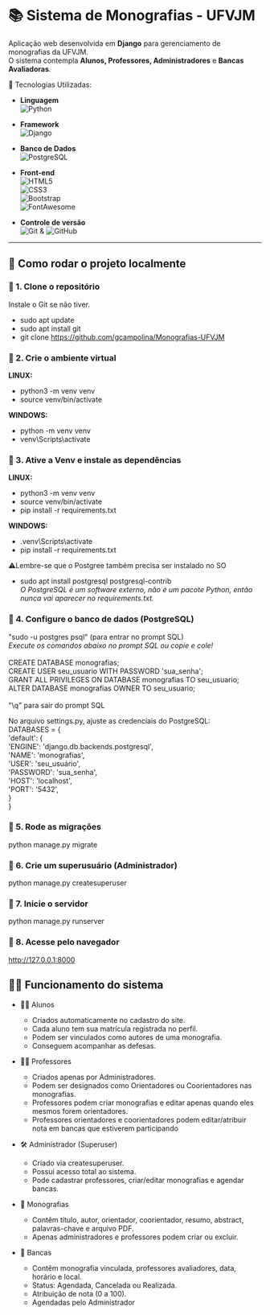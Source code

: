 # 📚 Sistema de Monografias - UFVJM

Aplicação web desenvolvida em **Django** para gerenciamento de monografias da UFVJM.  
O sistema contempla **Alunos, Professores, Administradores** e **Bancas Avaliadoras**.

🚀 Tecnologias Utilizadas:
- **Linguagem**<br>
![Python](https://img.shields.io/badge/Python-3.x-blue?logo=python)

- **Framework**<br>
![Django](https://img.shields.io/badge/Django-5.x-green?logo=django)

- **Banco de Dados**<br>
![PostgreSQL](https://img.shields.io/badge/PostgreSQL-15-blue?logo=postgresql)

- **Front-end**<br>
![HTML5](https://img.shields.io/badge/HTML5-E34F26?logo=html5&logoColor=white)<br>
![CSS3](https://img.shields.io/badge/CSS3-1572B6?logo=css3&logoColor=white)<br>
![Bootstrap](https://img.shields.io/badge/Bootstrap-5-7952B3?logo=bootstrap&logoColor=white)<br>
![FontAwesome](https://img.shields.io/badge/Font%20Awesome-339AF0?logo=fontawesome&logoColor=white)<br>

- **Controle de versão** <br>
![Git](https://img.shields.io/badge/Git-F05032?logo=git&logoColor=white) & ![GitHub](https://img.shields.io/badge/GitHub-181717?logo=github&logoColor=white)

---

## 🚀 Como rodar o projeto localmente

### 🔹 1. Clone o repositório

Instale o Git se não tiver.<br>
- sudo apt update<br>
- sudo apt install git<br>
- git clone https://github.com/gcampolina/Monografias-UFVJM<br>

### 🔹 2. Crie o ambiente virtual
**LINUX:** <br>
- python3 -m venv venv <br>
- source venv/bin/activate

**WINDOWS:** <br>
- python -m venv venv <br>
- venv\Scripts\activate


### 🔹 3. Ative a Venv e instale as dependências
**LINUX:** <br>
- python3 -m venv venv <br>
- source venv/bin/activate <br>
- pip install -r requirements.txt

**WINDOWS:**<br>
- .venv\Scripts\activate<br>
- pip install -r requirements.txt

⚠️Lembre-se que o Postgree também precisa ser instalado no SO<br>
- sudo apt install postgresql postgresql-contrib <br>
*O PostgreSQL é um software externo, não é um pacote Python, então nunca vai aparecer no requirements.txt.*

### 🔹 4. Configure o banco de dados (PostgreSQL)

"sudo -u postgres psql" (para entrar no prompt SQL)<br>
*Execute os comandos abaixo no prompt SQL ou copie e cole!*<br><br>
CREATE DATABASE monografias;<br>
CREATE USER seu_usuario WITH PASSWORD 'sua_senha';<br>
GRANT ALL PRIVILEGES ON DATABASE monografias TO seu_usuario;<br>
ALTER DATABASE monografias OWNER TO seu_usuario;<br><br>
"\q" para sair do prompt SQL

No arquivo settings.py, ajuste as credenciais do PostgreSQL:<br>
DATABASES = {<br>
    'default': {<br>
        'ENGINE': 'django.db.backends.postgresql',<br>
        'NAME': 'monografias',<br>
        'USER': 'seu_usuário',<br>
        'PASSWORD': 'sua_senha',<br>
        'HOST': 'localhost',<br>
        'PORT': '5432',<br>
    }<br>
}<br>



### 🔹 5. Rode as migrações
python manage.py migrate


### 🔹 6. Crie um superusuário (Administrador)
python manage.py createsuperuser


### 🔹 7. Inicie o servidor
python manage.py runserver

### 🔹 8. Acesse pelo navegador
http://127.0.0.1:8000

## 🧑‍💻 Funcionamento do sistema
- 👨‍🎓 Alunos
  - Criados automaticamente no cadastro do site. <br>
  - Cada aluno tem sua matrícula registrada no perfil.<br>
  - Podem ser vinculados como autores de uma monografia.<br>
  - Conseguem acompanhar as defesas.

- 👨‍🏫 Professores
  - Criados apenas por Administradores.
  - Podem ser designados como Orientadores ou Coorientadores nas monografias.
  - Professores podem criar monografias e editar apenas quando eles mesmos forem orientadores.
  - Professores orientadores e coorientadores podem editar/atribuir nota em bancas que estiverem participando

- 🛠️ Administrador (Superuser)
  - Criado via createsuperuser.
  - Possui acesso total ao sistema.
  - Pode cadastrar professores, criar/editar monografias e agendar bancas.

- 📑 Monografias
  - Contêm título, autor, orientador, coorientador, resumo, abstract, palavras-chave e arquivo PDF.
  - Apenas administradores e professores podem criar ou excluir.

- 📝 Bancas
  - Contêm monografia vinculada, professores avaliadores, data, horário e local.
  - Status: Agendada, Cancelada ou Realizada.
  - Atribuição de nota (0 a 100).
  - Agendadas pelo Administrador
